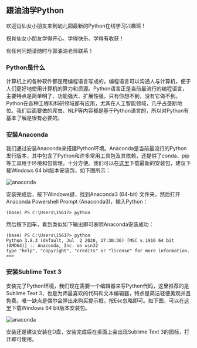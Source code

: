## 跟油油学Python

欢迎肖仙女小朋友来到幼儿园最新的Python在线学习兴趣班 !

祝肖仙女小朋友学得开心、学得快乐、学得有收获！

有任何问题请随时与郭油油老师联系！

### Python是什么

计算机上的各种软件都是用编程语言写成的，编程语言可以沟通人与计算机，便于人们更好地使用计算机的算力和资源。Python语言正是当前最流行的编程语言，主要特点是简单明了、功能强大、扩展性强，只有你想不到，没有它做不到。Python在各种工程和科研领域都有应用，尤其在人工智能领域，几乎占垄断地位。我们后面要做的爬虫、NLP等内容都是基于Python语言的，所以对Python有基本了解是很有必要的。

### 安装Anaconda

我们通过安装Anaconda来搭建Python环境。Anaconda是当前最流行的Python发行版本，其中包含了Python和许多常用工具包及其依赖，还提供了conda、pip等工具用于环境和包管理，十分方便。我们可以在[这里](https://www.anaconda.com/products/individual#Downloads)下载最新的安装包，建议下载Windows 64 bit版本安装包，如下图所示：

![anaconda](https://raw.githubusercontent.com/ShuaiGuo95/formi_python/master/images/anaconda.png)

安装完成后，按下Windows键，找到Anaconda3 (64-bit) 文件夹，然后打开Anaconda Powershell Prompt (Anaconda3)，输入Python：

```shell
(base) PS C:\Users\15617> python
```

然后按下回车，看到类似如下输出即可表明Anaconda安装成功：

```shell
(base) PS C:\Users\15617> python
Python 3.8.3 (default, Jul  2 2020, 17:30:36) [MSC v.1916 64 bit (AMD64)] :: Anaconda, Inc. on win32
Type "help", "copyright", "credits" or "license" for more information.
>>>
```

### 安装Sublime Text 3

安装完了Python环境，我们现在需要一个编辑器来写Python代码，这里推荐的是Sublime Text 3，也是为师最喜欢的代码和文本编辑器，特点是简洁轻便美观并且免费。唯一缺点是偶尔会弹出来购买提示框，按Esc忽略即可。如下图，可以在[这里](https://www.sublimetext.com/3)下载Windows 64 bit版本安装包。

![anaconda](https://raw.githubusercontent.com/ShuaiGuo95/formi_python/master/images/sublime.png)

安装还是建议安装在D盘，安装完成后在桌面上会出现Sublime Text 3的图标，打开即可使用。
